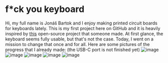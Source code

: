 # f*ck you keyboard
Hi, my full name is Jonáš Bartok and I enjoy making printed circuit boards for keyboards lately. 
This is my first project here on GitHub and it is heavily inspired by [this](https://oshwlab.com/ClosedGL2/fuck-you-mechanical-keyboard) open-source project that someone made. 
At first glance, the keyboard seems fully usable, but that's not the case. Today, I went on a mission to change that once and for all. 
Here are some pictures of the progress that I already made: (the USB-C port is not finished yet) 
![image](https://jednickahk.skauting.cz/wp-content/uploads/2023/07/kicadsch.png)
![image](https://jednickahk.skauting.cz/wp-content/uploads/2023/07/kicadpcb.png)
![image](https://jednickahk.skauting.cz/wp-content/uploads/2023/07/kicad3Drender.png)
![image](https://jednickahk.skauting.cz/wp-content/uploads/2023/07/front.png)
![image](https://jednickahk.skauting.cz/wp-content/uploads/2023/07/closer-look.png)
